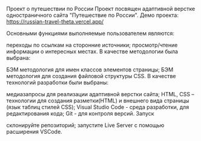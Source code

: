 Проект о путешествии по России
Проект посвящен адаптивной верстке одностраничного сайта "Путешествие по России". Демо проекта: https://russian-travel-theta.vercel.app/

Основными функциями выполняемые пользователем являются:

переходы по ссылкам на сторонние источники;
просмотр/чтение информации о интересных местах.
В качестве методологии была выбрана:

БЭМ методология для имен классов элементов страницы;
БЭМ методология для создания файловой структуры CSS.
В качестве технологий разработки были выбраны:

медиазапросы для реализации адаптивной верстки сайта;
HTML, CSS – технологии для создания разметки(HTML) и внешнего вида страницы (язык таблиц стилей CSS);
Visual Studio Code - среда разработки, для редактирования кода;
Git - для контроля версий.
Запуск

склонируйте репозиторий;
запустите Live Server с помощью расширения VSCode.
